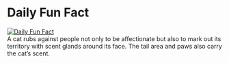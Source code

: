 # Daily Fun Fact
[![Daily Fun Fact](https://github.com/huy2x/daily-fun-facts/actions/workflows/daily-fun-facts.yml/badge.svg)](https://github.com/huy2x/daily-fun-facts/actions/workflows/daily-fun-facts.yml)<br/>
A cat rubs against people not only to be affectionate but also to mark out its territory with scent glands around its face. The tail area and paws also carry the cat’s scent.
